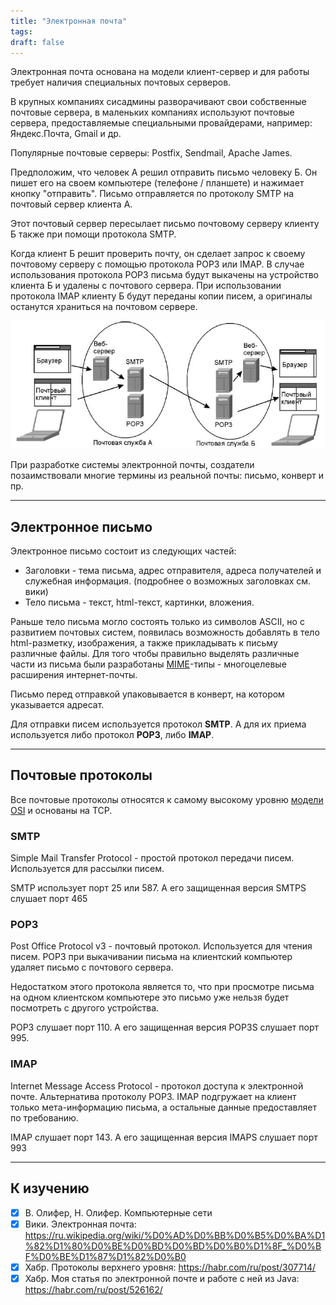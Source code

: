 ```yaml
---
title: "Электронная почта"
tags:
draft: false
---
```


Электронная почта основана на модели клиент-сервер и для работы требует наличия специальных почтовых серверов.

В крупных компаниях сисадмины разворачивают свои собственные почтовые сервера, в маленьких компаниях используют почтовые сервера, предоставляемые специальными провайдерами, например: Яндекс.Почта, Gmail и др.

Популярные почтовые серверы: Postfix, Sendmail, Apache James.

Предположим, что человек А решил отправить письмо человеку Б. Он пишет его на своем компьютере (телефоне / планшете) и нажимает кнопку "отправить". Письмо отправляется по протоколу SMTP на почтовый сервер клиента А.

Этот почтовый сервер пересылает письмо почтовому серверу клиенту Б также при помощи протокола SMTP.

Когда клиент Б решит проверить почту, он сделает запрос к своему почтовому серверу с помощью протокола POP3 или IMAP. В случае использования протокола POP3 письма будут выкачены на устройство клиента Б и удалены с почтового сервера. При использовании протокола IMAP клиенту Б будут переданы копии писем, а оригиналы останутся храниться на почтовом сервере.

![Принцип работы электронной почты](../../images/email_protocols.jpg)

При разработке системы электронной почты, создатели позаимствовали многие термины из реальной почты: письмо, конверт и пр.

---
## Электронное письмо

Электронное письмо состоит из следующих частей:

- Заголовки - тема письма, адрес отправителя, адреса получателей и служебная информация. (подробнее о возможных заголовках см. вики)
- Тело письма - текст, html-текст, картинки, вложения.

Раньше тело письма могло состоять только из символов ASCII, но с развитием почтовых систем, появилась возможность добавлять в тело html-разметку, изображения, а также прикладывать к письму различные файлы. Для того чтобы правильно выделять различные части из письма были разработаны [MIME](../web/mime.md)-типы - многоцелевые расширения интернет-почты.

Письмо перед отправкой упаковывается в конверт, на котором указывается адресат.

Для отправки писем используется протокол **SMTP**. А для их приема используется либо протокол **POP3**, либо **IMAP**.

---
## Почтовые протоколы

Все почтовые протоколы относятся к самому высокому уровню [модели OSI](../network/osi.md) и основаны на TCP.

### SMTP

Simple Mail Transfer Protocol - простой протокол передачи писем. Используется для рассылки писем.

SMTP использует порт 25 или 587. А его защищенная версия SMTPS слушает порт 465

### POP3

Post Office Protocol v3 - почтовый протокол. Используется для чтения писем. POP3 при выкачивании письма на клиентский компьютер удаляет письмо с почтового сервера.

Недостатком этого протокола является то, что при просмотре письма на одном клиентском компьютере это письмо уже нельзя будет посмотреть с другого устройства.

POP3 слушает порт 110. А его защищенная версия POP3S слушает порт 995.

### IMAP

Internet Message Access Protocol - протокол доступа к электронной почте. Альтернатива протоколу POP3. IMAP подгружает на клиент только мета-информацию письма, а остальные данные предоставляет по требованию.

IMAP слушает порт 143. А его защищенная версия IMAPS слушает порт 993

---
## К изучению

- [X] В. Олифер, Н. Олифер. Компьютерные сети
- [X] Вики. Электронная почта: https://ru.wikipedia.org/wiki/%D0%AD%D0%BB%D0%B5%D0%BA%D1%82%D1%80%D0%BE%D0%BD%D0%BD%D0%B0%D1%8F_%D0%BF%D0%BE%D1%87%D1%82%D0%B0
- [X] Хабр. Протоколы верхнего уровня: https://habr.com/ru/post/307714/
- [X] Хабр. Моя статья по электронной почте и работе с ней из Java: https://habr.com/ru/post/526162/